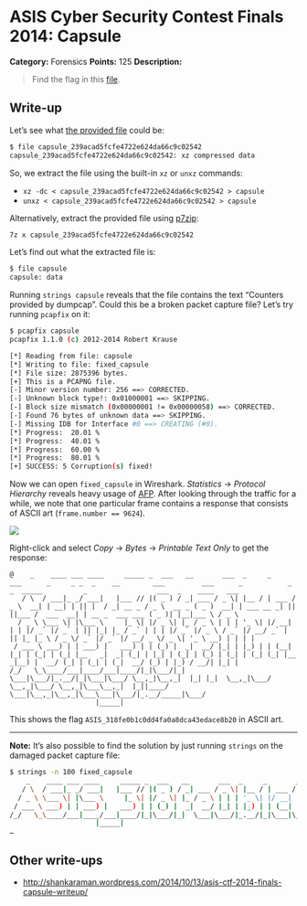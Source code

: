 # ASIS Cyber Security Contest Finals 2014: Capsule

**Category:** Forensics
**Points:** 125
**Description:**

> Find the flag in this [file](capsule_239acad5fcfe4722e624da66c9c02542).

## Write-up

Let’s see what [the provided file](capsule_239acad5fcfe4722e624da66c9c02542) could be:

```bash
$ file capsule_239acad5fcfe4722e624da66c9c02542
capsule_239acad5fcfe4722e624da66c9c02542: xz compressed data
```

So, we extract the file using the built-in `xz` or `unxz` commands:

* `xz -dc < capsule_239acad5fcfe4722e624da66c9c02542 > capsule`
* `unxz < capsule_239acad5fcfe4722e624da66c9c02542 > capsule`

Alternatively, extract the provided file using [p7zip](http://p7zip.sourceforge.net/):

```bash
7z x capsule_239acad5fcfe4722e624da66c9c02542
```

Let’s find out what the extracted file is:

```bash
$ file capsule
capsule: data
```

Running `strings capsule` reveals that the file contains the text “Counters provided by dumpcap”. Could this be a broken packet capture file? Let’s try running `pcapfix` on it:

```bash
$ pcapfix capsule
pcapfix 1.1.0 (c) 2012-2014 Robert Krause

[*] Reading from file: capsule
[*] Writing to file: fixed_capsule
[*] File size: 2875396 bytes.
[+] This is a PCAPNG file.
[-] Minor version number: 256 ==> CORRECTED.
[-] Unknown block type!: 0x01000001 ==> SKIPPING.
[-] Block size mismatch (0x00000001 != 0x00000058) ==> CORRECTED.
[-] Found 76 bytes of unknown data ==> SKIPPING.
[-] Missing IDB for Interface #0 ==> CREATING (#0).
[*] Progress:  20.01 %
[*] Progress:  40.01 %
[*] Progress:  60.00 %
[*] Progress:  80.01 %
[+] SUCCESS: 5 Corruption(s) fixed!
```

Now we can open `fixed_capsule` in Wireshark. _Statistics_ → _Protocol Hierarchy_ reveals heavy usage of [AFP](https://nl.wikipedia.org/wiki/Apple_Filing_Protocol). After looking through the traffic for a while, we note that one particular frame contains a response that consists of ASCII art (`frame.number == 9624`).

![](frame.png)

Right-click and select _Copy_ → _Bytes_ → _Printable Text Only_ to get the response:

```
@    _    ____ ___ ____     _____ _  ___   __       ___  _     _       ___      _     _ _  _    __        ___         ___      _           _  _  _____          _                 ___  _    ____   ___
   / \  / ___|_ _/ ___|   |___ // |( _ ) / _| ___ / _ \| |__ / | ___ / _ \  __| | __| | || |  / _| __ _ / _ \  __ _ ( _ )  __| | ___ __ _| || ||___ /  ___  __| | __ _  ___ ___ ( _ )| |__|___ \ / _ \
  / _ \ \___ \| |\___ \     |_ \| |/ _ \| |_ / _ \ | | | '_ \| |/ __| | | |/ _` |/ _` | || |_| |_ / _` | | | |/ _` |/ _ \ / _` |/ __/ _` | || |_ |_ \ / _ \/ _` |/ _` |/ __/ _ \/ _ \| '_ \ __) | | | |
 / ___ \ ___) | | ___) |   ___) | | (_) |  _|  __/ |_| | |_) | | (__| |_| | (_| | (_| |__   _|  _| (_| | |_| | (_| | (_) | (_| | (_| (_| |__   _|__) |  __/ (_| | (_| | (_|  __/ (_) | |_) / __/| |_| |
/_/   \_\____/___|____/___|____/|_|\___/|_|  \___|\___/|_.__/|_|\___|\___/ \__,_|\__,_|  |_| |_|  \__,_|\___/ \__,_|\___/ \__,_|\___\__,_|  |_||____/ \___|\__,_|\__,_|\___\___|\___/|_.__/_____|\___/
                     |_____|
```

This shows the flag `ASIS_318fe0b1c0dd4fa0a8dca43edace8b20` in ASCII art.

----

**Note:** It’s also possible to find the solution by just running `strings` on the damaged packet capture file:

```bash
$ strings -n 100 fixed_capsule
    _    ____ ___ ____     _____ _  ___   __       ___  _     _       ___      _     _ _  _    __        ___         ___      _           _  _  _____          _                 ___  _    ____   ___
   / \  / ___|_ _/ ___|   |___ // |( _ ) / _| ___ / _ \| |__ / | ___ / _ \  __| | __| | || |  / _| __ _ / _ \  __ _ ( _ )  __| | ___ __ _| || ||___ /  ___  __| | __ _  ___ ___ ( _ )| |__|___ \ / _ \
  / _ \ \___ \| |\___ \     |_ \| |/ _ \| |_ / _ \ | | | '_ \| |/ __| | | |/ _` |/ _` | || |_| |_ / _` | | | |/ _` |/ _ \ / _` |/ __/ _` | || |_ |_ \ / _ \/ _` |/ _` |/ __/ _ \/ _ \| '_ \ __) | | | |
 / ___ \ ___) | | ___) |   ___) | | (_) |  _|  __/ |_| | |_) | | (__| |_| | (_| | (_| |__   _|  _| (_| | |_| | (_| | (_) | (_| | (_| (_| |__   _|__) |  __/ (_| | (_| | (_|  __/ (_) | |_) / __/| |_| |
/_/   \_\____/___|____/___|____/|_|\___/|_|  \___|\___/|_.__/|_|\___|\___/ \__,_|\__,_|  |_| |_|  \__,_|\___/ \__,_|\___/ \__,_|\___\__,_|  |_||____/ \___|\__,_|\__,_|\___\___|\___/|_.__/_____|\___/
                     |_____|
…
```

## Other write-ups

* http://shankaraman.wordpress.com/2014/10/13/asis-ctf-2014-finals-capsule-writeup/
